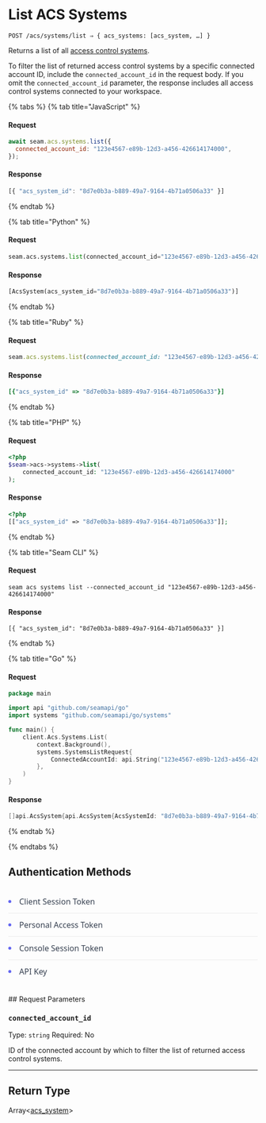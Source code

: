 # List ACS Systems

```
POST /acs/systems/list ⇒ { acs_systems: [acs_system, …] }
```

Returns a list of all [access control systems](https://docs.seam.co/latest/capability-guides/access-systems).

To filter the list of returned access control systems by a specific connected account ID, include the
`connected_account_id` in the request body. If you omit the `connected_account_id` parameter, the
response includes all access control systems connected to your workspace.

{% tabs %}
{% tab title="JavaScript" %}
#### Request

```javascript
await seam.acs.systems.list({
  connected_account_id: "123e4567-e89b-12d3-a456-426614174000",
});
```

#### Response

```javascript
[{ "acs_system_id": "8d7e0b3a-b889-49a7-9164-4b71a0506a33" }]
```
{% endtab %}

{% tab title="Python" %}
#### Request

```python
seam.acs.systems.list(connected_account_id="123e4567-e89b-12d3-a456-426614174000")
```

#### Response

```python
[AcsSystem(acs_system_id="8d7e0b3a-b889-49a7-9164-4b71a0506a33")]
```
{% endtab %}

{% tab title="Ruby" %}
#### Request

```ruby
seam.acs.systems.list(connected_account_id: "123e4567-e89b-12d3-a456-426614174000")
```

#### Response

```ruby
[{"acs_system_id" => "8d7e0b3a-b889-49a7-9164-4b71a0506a33"}]
```
{% endtab %}

{% tab title="PHP" %}
#### Request

```php
<?php
$seam->acs->systems->list(
    connected_account_id: "123e4567-e89b-12d3-a456-426614174000"
);
```

#### Response

```php
<?php
[["acs_system_id" => "8d7e0b3a-b889-49a7-9164-4b71a0506a33"]];
```
{% endtab %}

{% tab title="Seam CLI" %}
#### Request

```seam_cli
seam acs systems list --connected_account_id "123e4567-e89b-12d3-a456-426614174000"
```

#### Response

```seam_cli
[{ "acs_system_id": "8d7e0b3a-b889-49a7-9164-4b71a0506a33" }]
```
{% endtab %}

{% tab title="Go" %}
#### Request

```go
package main

import api "github.com/seamapi/go"
import systems "github.com/seamapi/go/systems"

func main() {
	client.Acs.Systems.List(
		context.Background(),
		systems.SystemsListRequest{
			ConnectedAccountId: api.String("123e4567-e89b-12d3-a456-426614174000"),
		},
	)
}
```

#### Response

```go
[]api.AcsSystem{api.AcsSystem{AcsSystemId: "8d7e0b3a-b889-49a7-9164-4b71a0506a33"}}
```
{% endtab %}

{% endtabs %}

## Authentication Methods

<style>
.auth-methods-container {
    margin: 1.5rem 0;
}

.auth-methods-list {
    list-style: none;
    padding: 0;
    margin: 0;
}

.auth-method-item {
    display: flex;
    align-items: center;
    padding: 0.75rem 0;
    border-bottom: 1px solid #eaeaea;
    font-family: system-ui, -apple-system, sans-serif;
}

.auth-method-item:last-child {
    border-bottom: none;
}

.auth-method-item::before {
    content: "";
    width: 6px;
    height: 6px;
    border-radius: 50%;
    background-color: #6366f1;
    margin-right: 1rem;
    flex-shrink: 0;
}

.auth-method-item span {
    font-size: 1rem;
    color: #374151;
}
</style>

<div class="auth-methods-container">
    <ul class="auth-methods-list">
            <li class="auth-method-item">
                <span>Client Session Token</span>
            </li>
            <li class="auth-method-item">
                <span>Personal Access Token</span>
            </li>
            <li class="auth-method-item">
                <span>Console Session Token</span>
            </li>
            <li class="auth-method-item">
                <span>API Key</span>
            </li>
    </ul>
</div>
## Request Parameters

### `connected_account_id`

Type: `string`
Required: No

ID of the connected account by which to filter the list of returned access control systems.

***

## Return Type

Array<[acs\_system](./)>
